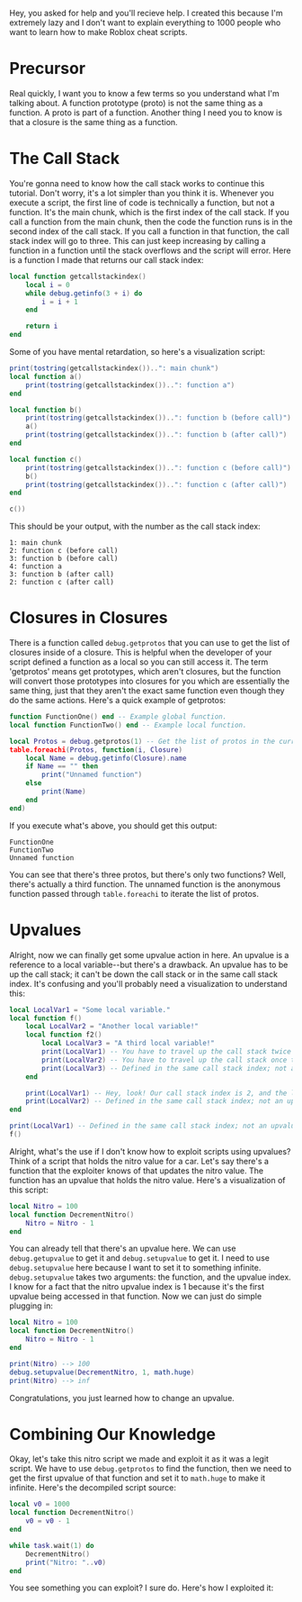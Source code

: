 Hey, you asked for help and you'll recieve help. I created this because I'm extremely lazy and I don't want to explain everything to 1000 people who want to learn how to make Roblox cheat scripts.

# Precursor
Real quickly, I want you to know a few terms so you understand what I'm talking about. A function prototype (proto) is not the same thing as a function. A proto is part of a function. Another thing I need you to know is that a closure is the same thing as a function.

# The Call Stack
You're gonna need to know how the call stack works to continue this tutorial. Don't worry, it's a lot simpler than you think it is. Whenever you execute a script, the first line of code is technically a function, but not a function. It's the main chunk, which is the first index of the call stack. If you call a function from the main chunk, then the code the function runs is in the second index of the call stack. If you call a function in that function, the call stack index will go to three. This can just keep increasing by calling a function in a function until the stack overflows and the script will error. Here is a function I made that returns our call stack index:
```lua
local function getcallstackindex()
    local i = 0
    while debug.getinfo(3 + i) do
        i = i + 1
    end

    return i
end
```
Some of you have mental retardation, so here's a visualization script:
```lua
print(tostring(getcallstackindex())..": main chunk")
local function a()
    print(tostring(getcallstackindex())..": function a")
end

local function b()
    print(tostring(getcallstackindex())..": function b (before call)")
    a()
    print(tostring(getcallstackindex())..": function b (after call)")
end

local function c()
    print(tostring(getcallstackindex())..": function c (before call)")
    b()
    print(tostring(getcallstackindex())..": function c (after call)")
end

c())
```
This should be your output, with the number as the call stack index:
```
1: main chunk
2: function c (before call)
3: function b (before call)
4: function a
3: function b (after call)
2: function c (after call)
```

# Closures in Closures
There is a function called `debug.getprotos` that you can use to get the list of closures inside of a closure. This is helpful when the developer of your script defined a function as a local so you can still access it. The term 'getprotos' means get prototypes, which aren't closures, but the function will convert those prototypes into closures for you which are essentially the same thing, just that they aren't the exact same function even though they do the same actions. Here's a quick example of getprotos:
```lua
function FunctionOne() end -- Example global function.
local function FunctionTwo() end -- Example local function.

local Protos = debug.getprotos(1) -- Get the list of protos in the current chunk.
table.foreachi(Protos, function(i, Closure)
	local Name = debug.getinfo(Closure).name
	if Name == "" then
		print("Unnamed function")
	else
		print(Name)
	end
end)
```
If you execute what's above, you should get this output:
```
FunctionOne
FunctionTwo
Unnamed function
```
You can see that there's three protos, but there's only two functions? Well, there's actually a third function. The unnamed function is the anonymous function passed through `table.foreachi` to iterate the list of protos.

# Upvalues
Alright, now we can finally get some upvalue action in here. An upvalue is a reference to a local variable--but there's a drawback. An upvalue has to be up the call stack; it can't be down the call stack or in the same call stack index. It's confusing and you'll probably need a visualization to understand this:
```lua
local LocalVar1 = "Some local variable."
local function f()
    local LocalVar2 = "Another local variable!"
    local function f2()
        local LocalVar3 = "A third local variable!"
        print(LocalVar1) -- You have to travel up the call stack twice to get it; upvalue reference.
        print(LocalVar2) -- You have to travel up the call stack once to get it; upvalue reference.
        print(LocalVar3) -- Defined in the same call stack index; not an upvalue reference.
    end

    print(LocalVar1) -- Hey, look! Our call stack index is 2, and the local is at index 1, this is an upvalue reference.
    print(LocalVar2) -- Defined in the same call stack index; not an upvalue reference.
end

print(LocalVar1) -- Defined in the same call stack index; not an upvalue reference.
f()
```
Alright, what's the use if I don't know how to exploit scripts using upvalues? Think of a script that holds the nitro value for a car. Let's say there's a function that the exploiter knows of that updates the nitro value. The function has an upvalue that holds the nitro value. Here's a visualization of this script:
```lua
local Nitro = 100
local function DecrementNitro()
    Nitro = Nitro - 1
end
```
You can already tell that there's an upvalue here. We can use `debug.getupvalue` to get it and `debug.setupvalue` to get it. I need to use `debug.setupvalue` here because I want to set it to something infinite. `debug.setupvalue` takes two arguments: the function, and the upvalue index. I know for a fact that the nitro upvalue index is 1 because it's the first upvalue being accessed in that function. Now we can just do simple plugging in:
```lua
local Nitro = 100
local function DecrementNitro()
    Nitro = Nitro - 1
end

print(Nitro) --> 100
debug.setupvalue(DecrementNitro, 1, math.huge)
print(Nitro) --> inf
```
Congratulations, you just learned how to change an upvalue.

# Combining Our Knowledge
Okay, let's take this nitro script we made and exploit it as it was a legit script. We have to use `debug.getprotos` to find the function, then we need to get the first upvalue of that function and set it to `math.huge` to make it infinite. Here's the decompiled script source:
```lua
local v0 = 1000
local function DecrementNitro()
    v0 = v0 - 1
end

while task.wait(1) do
    DecrementNitro()
    print("Nitro: "..v0)
end
```
You see something you can exploit? I sure do. Here's how I exploited it:
```lua

```
